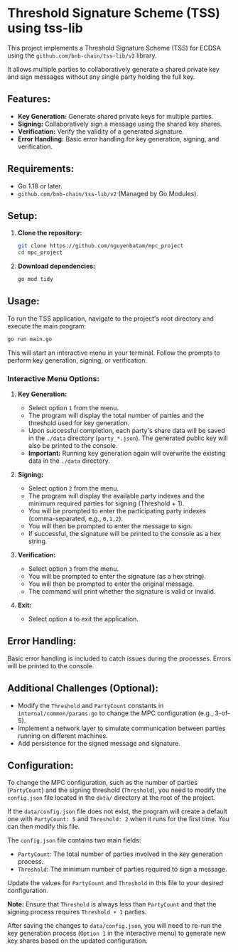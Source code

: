 # Threshold Signature Scheme (TSS) using tss-lib

This project implements a Threshold Signature Scheme (TSS) for ECDSA using the `github.com/bnb-chain/tss-lib/v2` library.

It allows multiple parties to collaboratively generate a shared private key and sign messages without any single party holding the full key.

## Features:

-   **Key Generation:** Generate shared private keys for multiple parties.
-   **Signing:** Collaboratively sign a message using the shared key shares.
-   **Verification:** Verify the validity of a generated signature.
-   **Error Handling:** Basic error handling for key generation, signing, and verification.

## Requirements:

-   Go 1.18 or later.
-   `github.com/bnb-chain/tss-lib/v2` (Managed by Go Modules).

## Setup:

1.  **Clone the repository:**

    ```bash
    git clone https://github.com/nguyenbatam/mpc_project
    cd mpc_project
    ```

2.  **Download dependencies:**

    ```bash
    go mod tidy
    ```

## Usage:

To run the TSS application, navigate to the project's root directory and execute the main program:

```bash
go run main.go
```

This will start an interactive menu in your terminal. Follow the prompts to perform key generation, signing, or verification.

### Interactive Menu Options:

1.  **Key Generation:**
    - Select option `1` from the menu.
    - The program will display the total number of parties and the threshold used for key generation.
    - Upon successful completion, each party's share data will be saved in the `./data` directory (`party_*.json`). The generated public key will also be printed to the console.
    - **Important:** Running key generation again will overwrite the existing data in the `./data` directory.

2.  **Signing:**
    - Select option `2` from the menu.
    - The program will display the available party indexes and the minimum required parties for signing (Threshold + 1).
    - You will be prompted to enter the participating party indexes (comma-separated, e.g., `0,1,2`).
    - You will then be prompted to enter the message to sign.
    - If successful, the signature will be printed to the console as a hex string.

3.  **Verification:**
    - Select option `3` from the menu.
    - You will be prompted to enter the signature (as a hex string).
    - You will then be prompted to enter the original message.
    - The command will print whether the signature is valid or invalid.

4.  **Exit:**
    - Select option `4` to exit the application.

## Error Handling:

Basic error handling is included to catch issues during the processes. Errors will be printed to the console.

## Additional Challenges (Optional):

-   Modify the `Threshold` and `PartyCount` constants in `internal/common/params.go` to change the MPC configuration (e.g., 3-of-5).
-   Implement a network layer to simulate communication between parties running on different machines.
-   Add persistence for the signed message and signature.

## Configuration:

To change the MPC configuration, such as the number of parties (`PartyCount`) and the signing threshold (`Threshold`), you need to modify the `config.json` file located in the `data/` directory at the root of the project.

If the `data/config.json` file does not exist, the program will create a default one with `PartyCount: 5` and `Threshold: 2` when it runs for the first time. You can then modify this file.

The `config.json` file contains two main fields:

-   `PartyCount`: The total number of parties involved in the key generation process.
-   `Threshold`: The minimum number of parties required to sign a message.

Update the values for `PartyCount` and `Threshold` in this file to your desired configuration.

**Note:** Ensure that `Threshold` is always less than `PartyCount` and that the signing process requires `Threshold + 1` parties.

After saving the changes to `data/config.json`, you will need to re-run the key generation process (`Option 1` in the interactive menu) to generate new key shares based on the updated configuration.
